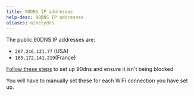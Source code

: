 ```yaml
---
title: 90DNS IP addresses
help-desc: 90DNS IP addresses
aliases: ninetydns
---
```


The public 90DNS IP addresses are:
- `207.246.121.77` (USA)
- `163.172.141.219`(France)

[Follow these steps](https://nh-server.github.io/switch-guide/extras/blocking_nintendo/) to set up 90dns and ensure it isn't being blocked

You will have to manually set these for each WiFi connection you have set up.
